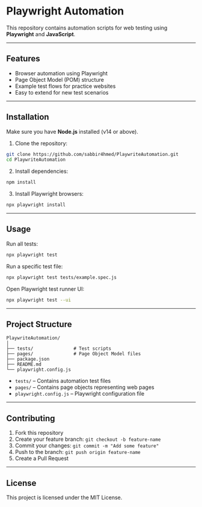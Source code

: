 
# Playwright Automation

This repository contains automation scripts for web testing using **Playwright** and **JavaScript**.

---

## Features

- Browser automation using Playwright
- Page Object Model (POM) structure
- Example test flows for practice websites
- Easy to extend for new test scenarios

---

## Installation

Make sure you have **Node.js** installed (v14 or above).

1. Clone the repository:

```bash
git clone https://github.com/sabbir4hmed/PlaywriteAutomation.git
cd PlaywriteAutomation
```

2. Install dependencies:

```bash
npm install
```

3. Install Playwright browsers:

```bash
npx playwright install
```

---

## Usage

Run all tests:

```bash
npx playwright test
```

Run a specific test file:

```bash
npx playwright test tests/example.spec.js
```

Open Playwright test runner UI:

```bash
npx playwright test --ui
```

---

## Project Structure

```
PlaywriteAutomation/
│
├── tests/               # Test scripts
├── pages/               # Page Object Model files
├── package.json
├── README.md
└── playwright.config.js
```

- `tests/` – Contains automation test files
- `pages/` – Contains page objects representing web pages
- `playwright.config.js` – Playwright configuration file

---

## Contributing

1. Fork this repository
2. Create your feature branch: `git checkout -b feature-name`
3. Commit your changes: `git commit -m "Add some feature"`
4. Push to the branch: `git push origin feature-name`
5. Create a Pull Request

---

## License

This project is licensed under the MIT License.
